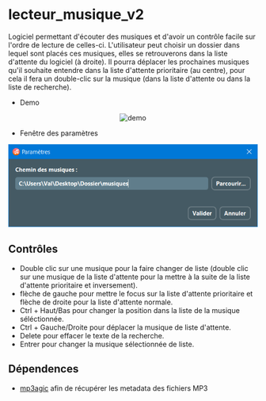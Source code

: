 # lecteur_musique_v2

Logiciel permettant d'écouter des musiques et d'avoir un contrôle facile sur l'ordre de lecture de celles-ci. L'utilisateur peut choisir un dossier dans lequel sont placés ces musiques, elles se retrouverons dans la liste d'attente du logiciel (à droite). Il pourra déplacer les prochaines musiques qu'il souhaite entendre dans la liste d'attente prioritaire (au centre), pour cela il fera un double-clic sur la musique (dans la liste d'attente ou dans la liste de recherche).

- Demo
<div align="center">
<img src="https://github.com/ValentinLe/lecteur_musique_v2/blob/master/screenshots/demo.gif" alt="demo" width="716" height="402">
</div>

- Fenêtre des paramètres
<div align="center">
<img src="https://github.com/ValentinLe/lecteur_musique_v2/blob/master/screenshots/parametres.PNG" alt="parametres">
</div>

## Contrôles
- Double clic sur une musique pour la faire changer de liste (double clic sur une musique de la liste d'attente pour la mettre à la suite de la liste d'attente prioritaire et inversement).
- flèche de gauche pour mettre le focus sur la liste d'attente prioritaire et flèche de droite pour la liste d'attente normale.
- Ctrl + Haut/Bas pour changer la position dans la liste de la musique séléctionnée.
- Ctrl + Gauche/Droite pour déplacer la musique de liste d'attente.
- Delete pour effacer le texte de la recherche.
- Entrer pour changer la musique sélectionnée de liste.

## Dépendences

- <a href="https://github.com/mpatric/mp3agic">mp3agic</a> afin de récupérer les metadata des fichiers MP3

